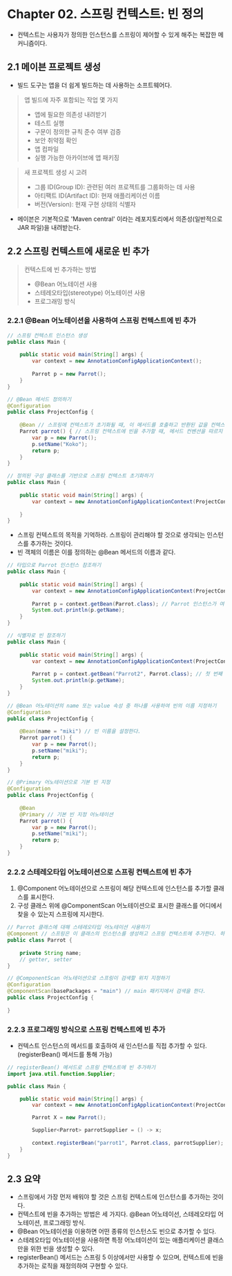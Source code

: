 # Chapter 02. 스프링 컨텍스트: 빈 정의

- 컨텍스트는 사용자가 정의한 인스턴스를 스프링이 제어할 수 있게 해주는 복잡한 메커니즘이다.

## 2.1 메이븐 프로젝트 생성

- 빌드 도구는 앱을 더 쉽게 빌드하는 데 사용하는 소프트웨어다.

> 앱 빌드에 자주 포함되는 작업 몇 가지
> - 앱에 필요한 의존성 내려받기
> - 테스트 실행
> - 구문이 정의한 규칙 준수 여부 검증
> - 보안 취약점 확인
> - 앱 컴파일
> - 실행 가능한 아카이브에 앱 패키징

> 새 프로젝트 생성 시 고려
> - 그룹 ID(Group ID): 관련된 여러 프로젝트를 그룹화하는 데 사용
> - 아티팩트 ID(Artifact ID): 현재 애플리케이션 이름
> - 버전(Version): 현재 구현 상태의 식별자

- 메이븐은 기본적으로 'Maven central' 이라는 레포지토리에서 의존성(일반적으로 JAR 파일)을 내려받는다.

## 2.2 스프링 컨텍스트에 새로운 빈 추가

> 컨텍스트에 빈 추가하는 방법
> - @Bean 어노테이션 사용
> - 스테레오타입(stereotype) 어노테이션 사용
> - 프로그래밍 방식

### 2.2.1 @Bean 어노테이션을 사용하여 스프링 컨텍스트에 빈 추가

```java
// 스프링 컨텍스트 인스턴스 생성
public class Main {
    
    public static void main(String[] args) {
        var context = new AnnotationConfigApplicationContext();
        
        Parrot p = new Parrot();
    }
}
```

```java
// @Bean 메서드 정의하기
@Configuration
public class ProjectConfig {
    
    @Bean // 스프링에 컨텍스트가 초기화될 때, 이 메서드를 호출하고 반환된 값을 컨텍스트에 추가.
    Parrot parrot() { // 스프링 컨텍스트에 빈을 추가할 때, 메서드 컨벤션을 따르지 않는다.
        var p = new Parrot();
        p.setName("Koko");
        return p;
    }
}
```

```java
// 정의된 구성 클래스를 기반으로 스프링 컨텍스트 초기화하기
public class Main {
    
    public static void main(String[] args) {
        var context = new AnnotationConfigApplicationContext(ProjectConfig.class); // 스트링 컨텍스트 인스턴스가 생성될 때 구성 클래스를 매개변수로 전송하여 스프링이 이를 사용하도록 지시한다.
        
    }
}
```

- 스프링 컨텍스트의 목적을 기억하라. 스프링이 관리해야 할 것으로 생각되는 인스턴스를 추가하는 것이다.
- 빈 객체의 이름은 이를 정의하는 @Bean 메서드의 이름과 같다.

```java
// 타입으로 Parrot 인스턴스 참조하기
public class Main {
    
    public static void main(String[] args) {
        var context = new AnnotationConfigApplicationContext(ProjectConfig.class);
        
        Parrot p = context.getBean(Parrot.class); // Parrot 인스턴스가 여러 개일 경우 예외가 발생한다. 
        System.out.println(p.getName);
    }
}
```

```java
// 식별자로 빈 참조하기
public class Main {
    
    public static void main(String[] args) {
        var context = new AnnotationConfigApplicationContext(ProjectConfig.class);
        
        Parrot p = context.getBean("Parrot2", Parrot.class); // 첫 번째 매개변수가 참조할 인스턴스 이름이다. 
        System.out.println(p.getName);
    }
}
```

```java
// @Bean 어노테이션의 name 또는 value 속성 중 하나를 사용하여 빈의 이름 지정하기
@Configuration
public class ProjectConfig {
    
    @Bean(name = "miki") // 빈 이름을 설정한다.
    Parrot parrot() {
        var p = new Parrot();
        p.setName("miki");
        return p;
    }
}
```

```java
// @Primary 어노테이션으로 기본 빈 지정
@Configuration
public class ProjectConfig {
    
    @Bean
    @Primary // 기본 빈 지정 어노테이션
    Parrot parrot() {
        var p = new Parrot();
        p.setName("miki");
        return p;
    }
}
```

### 2.2.2 스테레오타입 어노테이션으로 스프링 컨텍스트에 빈 추가

1. @Component 어노테이션으로 스프링이 해당 컨텍스트에 인스턴스를 추가할 클래스를 표시한다.
2. 구성 클래스 위에 @ComponentScan 어노테이션으로 표시한 클래스를 어디에서 찾을 수 있는지 스프링에 지시한다.

```java
// Parrot 클래스에 대해 스테레오타입 어노테이션 사용하기
@Component // 스프링은 이 클래스의 인스턴스를 생성하고 스프링 컨텍스트에 추가한다. 하지만 @ComponentScan 어노테이션으로 지정된 클래스를 검색하도록 지시해야 한다.
public class Parrot {
    
    private String name;
    // getter, setter
}
```

```java
// @ComponentScan 어노테이션으로 스프링이 검색할 위치 지정하기
@Configuration
@ComponentScan(basePackages = "main") // main 패키지에서 검색을 한다.
public class ProjectConfig {
    
}
```

### 2.2.3 프로그래밍 방식으로 스프링 컨텍스트에 빈 추가

- 컨텍스트 인스턴스의 메서드를 호출하여 새 인스턴스를 직접 추가할 수 있다.(registerBean() 메서드를 통해 가능)

```java
// registerBean() 메서드로 스프링 컨텍스트에 빈 추가하기
import java.util.function.Supplier;

public class Main {

    public static void main(String[] args) {
        var context = new AnnotationConfigApplicationContext(ProjectConfig.class);

        Parrot X = new Parrot();

        Supplier<Parrot> parrotSupplier = () -> x;
        
        context.registerBean("parrot1", Parrot.class, parrotSupplier); // 스프링 컨텍스트에 인스턴스 추가
    }
}
```

## 2.3 요약

- 스프링에서 가장 먼저 배워야 할 것은 스프링 컨텍스트에 인스턴스를 추가하는 것이다.
- 컨텍스트에 빈을 추가하는 방법은 세 가지다. @Bean 어노테이선, 스테레오타입 어노테이션, 프로그래밍 방식.
- @Bean 어노테이션을 이용하면 어떤 종류의 인스턴스도 빈으로 추가할 수 있다.
- 스테레오타입 어노테이션을 사용하면 특정 어노테이션이 있는 애플리케이션 클래스만을 위한 빈을 생성할 수 있다.
- registerBean() 메서드는 스프링 5 이상에서만 사용할 수 있으며, 컨텍스트에 빈을 추가하는 로직을 재정의하여 구현할 수 있다.
